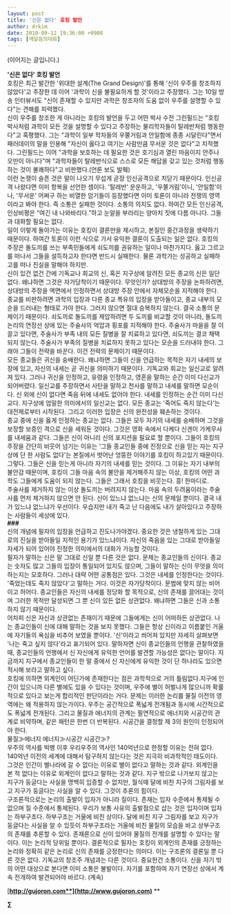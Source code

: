 ```yaml
---
layout: post
title: '신은 없다' 호킹 발언
author: drkim
date: 2010-09-12 19:36:00 +0900
tags: [깨달음의대화]
---
```

(이어지는 글입니다.)  
  


**'신은 없다' 호킹 발언**   
 호킹은 최근 발간한 '위대한 설계(The Grand Design)'를 통해 '신이 우주를 창조하지 않았다'고 주장한 데 이어 '과학이 신을 불필요하게 할 것'이라고 주장했다. 그는 10일 방송 인터뷰서도 "신이 존재할 수 있지만 과학은 창조자의 도움 없이 우주를 설명할 수 있다"는 견해를 피력했다.    
 신이 우주를 창조한 게 아니라는 호킹의 발언을 두고 어떤 박사 수전 그린필드는 "호킹 박사처럼 과학이 모든 것을 설명할 수 있다고 주장하는 물리학자들이 탈레반처럼 행동한다"고 혹평했다. 그는 "과학이 일부 학자들의 우쭐거림과 안일함에 종종 시달린다"면서 패러데이의 말을 인용해 "자신이 옳다고 여기는 사람만큼 무서운 것은 없다"고 지적했다. 그린필드는 이어 "과학을 보호하는 데 필요한 것은 호기심과 열린 마음이지 안주나 오만이 아니다"며 "과학자들이 탈레반식으로 스스로 모든 해답을 갖고 있는 것처럼 행동하는 것이 불쾌하다"고 비판했다.(언론 보도 발췌)    
 이런 논쟁이 슬픈 것은 말이 나오기 무섭게 곧장 인신공격으로 치닫기 때문이다. 인신공격 나왔다면 이미 항복을 선언한 셈이다. '탈레반' 운운하고, '우쭐거림'이니, '안일함'이나, '무서운' 어쩌구 하는 비열한 암기들이 등장했다면 이미 토론이 아니라 전쟁의 영역이라고 봐야 한다. 즉 소통은 실패한 것이다. 소통의 의지도 없다. 하여간 모든 인신공격, 인상비평은 “여긴 내 나와바리다.”하고 눈알을 부라리는 양아치 짓에 다름 아니다. 그들과 대화할 필요는 없다.   
 일이 이렇게 돌아가는 이유는 호킹이 결론만을 제시하고, 본질인 중간과정을 생략하기 때문이다. 하여간 토론이 이런 식으로 가서 유익한 결론이 도출되는 일은 없다. 호킹의 주장은 돌도끼를 쓰는 부족민들에게 쇠도끼를 권유하는 일이나 마찬가지다. 옳고 그르고를 떠나서 그들을 설득하고자 한다면 반드시 실패한다. 물론 과학가는 성공하고 실패하고를 떠나 진실을 말해야 하지만.   
 신이 있건 없건 간에 기독교나 회교의 신, 혹은 지구상에 알려진 모든 종교의 신은 일단 없다. 왜냐하면 그것은 자가당착이기 때문이다. 무엇인가? 상대방의 주장을 논파하려면, 상대방의 주장을 액면에서 인정하면서 상대방 주장 안에서 자체모순을 지적해야 한다. 종교를 비판하려면 과학의 입장과 다른 종교 특유의 입장을 받아들이고, 종교 내부의 모순을 드러내는 형태로 가야 한다. 그러지 않으면 절대 승복하지 않는다. 결국 소통의 문제이기 때문이다. 쇠도끼로 돌도끼를 제압하려면 두 도끼를 비교할 것이 아니라, 돌도끼 논리의 연장선 상에 있는 주술사의 억압과 횡포를 지적해야 한다. 주술사가 마을을 잘 이끌고 있다면, 주술사가 부족 내의 모든 질병을 잘 치료하고 있다면, 쇠도끼는 결코 채택되지 않는다. 주술사가 부족의 질병을 치료하지 못하고 있다는 모순을 드러내야 한다. 그래야 그들이 전략을 바꾼다. 이건 전략의 문제이기 때문이다.    
 모든 종교들은 귀신을 숭배한다. 왜냐하면 그들이 신을 언급하는 목적은 자기 내세의 보장에 있고, 자신의 내세는 곧 귀신을 의미하기 때문이다. 기독교와 회교는 일신교로 알려져 있다. 그러나 귀신을 인정하고, 유령을 인정하고, 영혼을 말하는 순간 이미 다신교가 되어버렸다. 일신교를 주장하면서 사탄을 말하고 천사를 말하고 내세를 말하면 모순이다. 신 외에 신이 없다면 죽음 뒤에 내세도 없어야 한다. 내세를 인정하는 순간 이미 다신교다. 지구상에 엄밀한 의미에서의 일신교는 없다. 모든 종교는 '죽어도 죽지 않는다'는 대전제로부터 시작된다. 그리고 이러한 입장은 신의 완전성을 훼손하는 것이다.    
 종교 중에 신을 옳게 인정하는 종교는 없다. 그들은 모두 자기의 내세를 숭배하며 그것을 보장할 보증인 격으로 신을 세워둔 것이다. 그것은 영화 속에서 다케다 신겐이 가케무샤를 내세움과 같다. 그들은 신이 아니리 신의 포지션을 필요로 할 뿐이다. 그들이 호킹의 주장을 간단히 비웃어 넘기는 이유는 '그들 종교인들 중에 진정으로 신을 믿는 자는 지구상에 단 한 사람도 없다'는 본질에서 벗어난 엉뚱한 이야기를 호킹이 하고있기 때문이다. 그렇다. 그들은 신을 믿는게 아니라 자기의 내세를 믿는 것이다. 그 이유는 자기 내부의 불안감 때문이며, 호킹이 그들 마음 속의 불안을 제거해주지 않는 이상, 호킹의 어떤 과학도 그들에게 도움이 되지 않는다. 그들은 그래서 호킹을 비웃는다. 흥! 한마디로.    
 주술사를 제거하지 않는 이상 돌도끼는 버려지지 않는다. 마음 속의 두려움이라는 주술사를 먼저 제거하지 않으면 안 된다. 신이 있느냐 없느냐는 신의 문제일 뿐이다. 결국 내가 있느냐 없느냐가 우선이다. 우습지만 내가 죽고 난 다음에도 내가 살아있다고 주장하는 사람들이 세상에 있다.    
  **###**   
 신의 개념에 필자의 입장을 언급하고 진도나가야겠다. 중요한 것은 냉철하게 있는 그대로의 진실을 받아들일 지적인 용기가 있느냐이다. 자신의 죽음을 있는 그대로 받아들일 자세가 되어 있어야 진정한 의미에서의 대화가 가능할 것이다.   
 필자가 말하는 신은 말 그대로 신일 뿐 다른 것은 없다. 문제는 종교인들의 신이다. 종교는 숫자도 많고 그들의 입장이 통일되어 있지도 않으며, 그들이 말하는 신이 무엇을 의미하는지는 모호하다. 그러나 대략 어떤 공통점은 있다. 그것은 내세를 인정한다는 것이다. '죽었는데도 죽지 않았다'고 말하는 거다. 이것은 자가당착이다. 문법에 맞지 않는 비어이고 허어다. 종교인들은 자신의 내세를 정당화 할 목적으로, 신의 존재를 끌어대는 것이며 그러한 목적만 달성되면 그 뿐 신이 있든 없든 상관없다. 왜냐하면 그들은 신과 소통하지 않기 때문이다.   
 어차피 신은 자신과 상관없는 존재이기 때문에 그들에게는 신이 어떠하든 상관없다. 나는 종교인들이 신에 대해 말하는 것을 보지 못했다. 그들은 항상 신이라고 이름붙인 거울에 자기들의 욕심을 비추어 보였을 뿐이다. '신'이라고 씌어져 있지만 자세히 살펴보면 '나는 죽고 싶지 않다'라고 표기되어 있다. 말하자면 신이 종교인들의 언행을 관찰하였을 때, 종교인들의 언행에서 신 자신에게 유익한 언어를 발견할 가능성은 없다는 말이다. 지금까지 지구에서 종교인들이 한 말 중에서 신 자신에게 유익한 것이 단 하나라도 있으면 적시해 보라고 말하고 싶다.   
 호킹에 의하면 외계인이 어딘가에 존재한다는 점은 과학적으로 거의 틀림없다.지구에 인간이 있으니까 다른 별에도 있을 수 있다는 것이며, 우주에 별이 허벌나게 많으니까 확률적으로 있다고 보는게 합리적인 판단이라는 거다. 문제는 이러한 논리를 물질 이전의 영역에는 왜 적용하지 않는가이다. 우주는 공간적으로 폭넓게 전개됨과 동시에 시간적으로도 폭넓게 전개된다. 그리고 물질과 에너지의 관계는 필연적으로 에너지와 시공간의 관계로 비약하며, 같은 패턴은 한번 더 반복된다. 시공간을 결정할 제 3의 원인이 인정되어야 한다.   
 물질≫에너지 에너지≫시공간 시공간≫?   
 우주의 역사를 빅뱅 이후 우리우주의 역사인 140억년으로 한정할 이유는 전혀 없다. 140억년 이전의 세계에 대해서 탐구하지 않는다는 것은 지극히 비과학적인 태도이다. 그것은 인간이 별나라에 갈 수 없다는 이유로 별이 없다고 말하는 것과 같다. 외계인을 본 적 없다는 이유로 외계인이 없다고 말하는 것과 같다. 지구 밖으로 나가보지 않고는 지구가 둥글다는 사실을 명백히 입증할 수 없지만, 월식때 달에 비친 지구의 그림자를 보고 지구가 둥글다는 사실을 알 수 있다. 그것이 추론의 힘이다.    
 구조론적으로는 논리의 출발이 입자가 아니라 질이다. 존재는 입자 수준에서 통제될 수 없으며 질 수준에서 통제된다. 우리가 보통 사유의 출발점으로 삽는 것은 입자이며 입자는 하부구조다. 하부구조는 거울에 비친 상이다. 달에 비친 지구 그림자를 보고 지구가 둥글다는 사실을 알 수 있듯이 하부구조라는 거울에 비친 물질의 모습을 바고 상부구조의 존재를 추론할 수 있다. 존재론으로 신이 있어야 물질의 전개를 설명할 수 있다는 말이다. 이는 논리적 당위일 뿐이다. 결론적으로 필자는 호킹이 외계인의 존재를 긍정하는 논리와 정확히 같은 논리로 신의 존재를 긍정한다는 의미다. 이는 구조론의 결론일 뿐 다른 것은 없다. 기독교의 창조주 개념과는 다른 것이다. 중요한건 소통이다. 신을 자기 밖의 어떤 대상으로 본다면 이미 소통은 불발이다. 자기를 포함하여 자기 연장선 상에서 계속 전개하여 발견되어야 바르다. (계속)   
   
   
 







[**http://gujoron.com**](http://www.gujoron.com)** 
**

**∑**